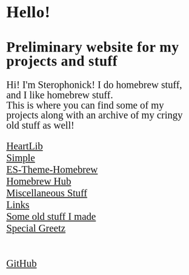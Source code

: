 <html>
    <title>Sterophonick's Own Little World</title>
    <style>
		h3 {
			font-family: AppleKid;
			line-height: 1;
			letter-spacing: 0.8px;
		}
		h2 {
			font-family: AppleKid;
			line-height: 1;
			letter-spacing: 0.8px;
		}
		h1 {
			font-family: AppleKid;
			line-height: 1;
			letter-spacing: 0.8px;
		}
		@font-face {
			font-family: AppleKid;
			src: url('../images/Apple-Kid.woff2') format('woff2'),
				url('../images/Apple-Kid.woff') format('woff');
			font-weight: normal;
			font-style: normal;
		}
        p.small {
            line-height: 1;
        }
		.mainContent {
			font-family: AppleKid;
			font-size: 20pt;
		}
    </style>
    <head>
    </head>
    <body>
        <h1 style="font-size:32pt">Hello!</h1>
        <h2 style="font-size:28pt">Preliminary website for my projects and stuff</h2>
		<div class="mainContent">
        <p class="small">
            Hi! I'm Sterophonick! I do homebrew stuff, and I like homebrew stuff.<br />
            This is where you can find some of my projects along with an archive of my cringy old stuff as well!<br />
        </p>
        <a href="heartlib">HeartLib</a><br />
        <a href="simplelight">Simple</a><br />
        <a href="es-theme-homebrew">ES-Theme-Homebrew</a><br />
        <a href="homebrew-hub">Homebrew Hub</a><br />
        <a href="misc">Miscellaneous Stuff</a><br />
        <a href="sites">Links</a><br />
        <a href="archive">Some old stuff I made</a><br />
        <a href="greetz">Special Greetz</a><br />
		<br />
		<br />
		<a href="https://github.com/Sterophonick">GitHub</a><br />
		</div>
    </body>
</html>